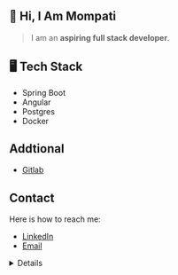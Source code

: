 <!-- - 👋 Hi, I’m Mompati.
- 👀 I’m interested in ...
- 🌱 I’m currently learning ...
- 💞️ I’m looking to collaborate on ...
- 📫 How to reach me ... -->

<!---
mr-erold/mr-erold is a ✨ special ✨ repository because its `README.md` (this file) appears on your GitHub profile.
You can click the Preview link to take a look at your changes.
--->

## 👋 Hi, I Am Mompati

> I am an <b>aspiring full stack developer</b>.
 


## 🖥️ Tech Stack

- Spring Boot
- Angular
- Postgres
- Docker

## Addtional
- <a href="https://gitlab.com/mr-erold">Gitlab</a>

## Contact
Here is how to reach me:
- [LinkedIn](https://www.linkedin.com/in/mompati-keetile-20a5a11b7)
- [Email](#)

<details>
<p align="center">
  <a href="https://github.com/RMompati">
    <img src="http://github-profile-summary-cards.vercel.app/api/cards/profile-details?username=RMompati&theme=transparent" />
  </a>
  <a href="https://github.com/RMompati">
    <img src="https://github-readme-streak-stats.herokuapp.com/?user=RMompati&hide_border=true&card_width=338&theme=transparent" />
  </a>
  <a href="https://github.com/RMompati">
    <img src="http://github-profile-summary-cards.vercel.app/api/cards/stats?username=RMompati&theme=transparent" />
  </a>
<!--   <a href="https://github.com/RMompati">
    <img src="https://github-readme-stats.vercel.app/api/top-langs/?username=RMompati&langs_count=10&exclude_repo=&hide=jupyter%20notebook,vim%20script,cmake,makefile,batchfile,emacs%20lisp,css,html&layout=default&card_width=699&hide_border=true&theme=transparent" />
  </a> -->
</p>
</details>
